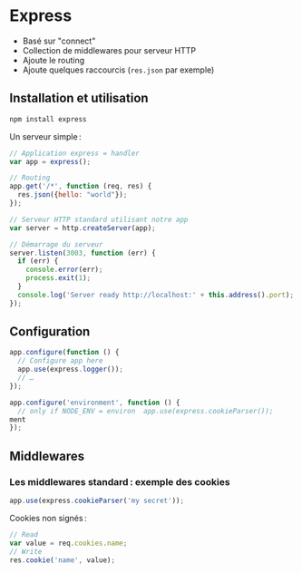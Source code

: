 Express
=======

* Basé sur "connect"
 * Collection de middlewares pour serveur HTTP
* Ajoute le routing
* Ajoute quelques raccourcis (`res.json` par exemple)

Installation et utilisation
---------------------------

```sh
npm install express
```

Un serveur simple :

```javascript
// Application express = handler
var app = express();

// Routing
app.get('/*', function (req, res) {
  res.json({hello: "world"});
});

// Serveur HTTP standard utilisant notre app
var server = http.createServer(app);

// Démarrage du serveur
server.listen(3003, function (err) {
  if (err) {
    console.error(err);
    process.exit(1);
  }
  console.log('Server ready http://localhost:' + this.address().port);
});
```

Configuration
-------------

```javascript
app.configure(function () {
  // Configure app here
  app.use(express.logger());
  // …
});

app.configure('environment', function () {
  // only if NODE_ENV = environ  app.use(express.cookieParser());
ment
});
```

Middlewares
-----------

### Les middlewares standard : exemple des cookies

```javascript
app.use(express.cookieParser('my secret'));
```

Cookies non signés :

```javascript
// Read
var value = req.cookies.name;
// Write
res.cookie('name', value);
```
